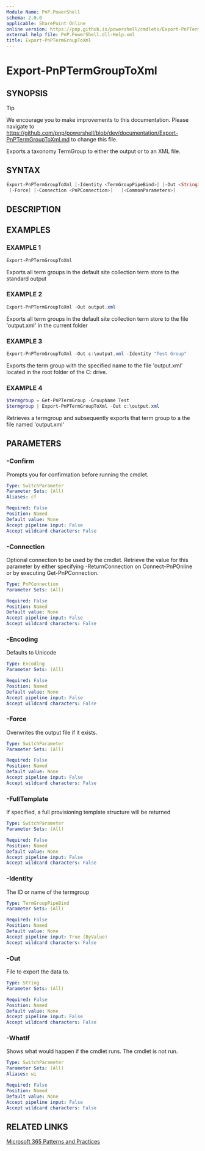 ```yaml
---
Module Name: PnP.PowerShell
schema: 2.0.0
applicable: SharePoint Online
online version: https://pnp.github.io/powershell/cmdlets/Export-PnPTermGroupToXml.html
external help file: PnP.PowerShell.dll-Help.xml
title: Export-PnPTermGroupToXml
---
```

  
# Export-PnPTermGroupToXml

## SYNOPSIS

> [!TIP]
> We encourage you to make improvements to this documentation. Please navigate to https://github.com/pnp/powershell/blob/dev/documentation/Export-PnPTermGroupToXml.md to change this file.

Exports a taxonomy TermGroup to either the output or to an XML file.

## SYNTAX

```powershell
Export-PnPTermGroupToXml [-Identity <TermGroupPipeBind>] [-Out <String>] [-FullTemplate] [-Encoding <Encoding>]
 [-Force] [-Connection <PnPConnection>]   [<CommonParameters>]
```

## DESCRIPTION

## EXAMPLES

### EXAMPLE 1
```powershell
Export-PnPTermGroupToXml
```

Exports all term groups in the default site collection term store to the standard output

### EXAMPLE 2
```powershell
Export-PnPTermGroupToXml -Out output.xml
```

Exports all term groups in the default site collection term store to the file 'output.xml' in the current folder

### EXAMPLE 3
```powershell
Export-PnPTermGroupToXml -Out c:\output.xml -Identity "Test Group"
```

Exports the term group with the specified name to the file 'output.xml' located in the root folder of the C: drive.

### EXAMPLE 4
```powershell
$termgroup = Get-PnPTermGroup -GroupName Test
$termgroup | Export-PnPTermGroupToXml -Out c:\output.xml
```

Retrieves a termgroup and subsequently exports that term group to a the file named 'output.xml'

## PARAMETERS

### -Confirm
Prompts you for confirmation before running the cmdlet.

```yaml
Type: SwitchParameter
Parameter Sets: (All)
Aliases: cf

Required: False
Position: Named
Default value: None
Accept pipeline input: False
Accept wildcard characters: False
```

### -Connection
Optional connection to be used by the cmdlet. Retrieve the value for this parameter by either specifying -ReturnConnection on Connect-PnPOnline or by executing Get-PnPConnection.

```yaml
Type: PnPConnection
Parameter Sets: (All)

Required: False
Position: Named
Default value: None
Accept pipeline input: False
Accept wildcard characters: False
```

### -Encoding
Defaults to Unicode

```yaml
Type: Encoding
Parameter Sets: (All)

Required: False
Position: Named
Default value: None
Accept pipeline input: False
Accept wildcard characters: False
```

### -Force
Overwrites the output file if it exists.

```yaml
Type: SwitchParameter
Parameter Sets: (All)

Required: False
Position: Named
Default value: None
Accept pipeline input: False
Accept wildcard characters: False
```

### -FullTemplate
If specified, a full provisioning template structure will be returned

```yaml
Type: SwitchParameter
Parameter Sets: (All)

Required: False
Position: Named
Default value: None
Accept pipeline input: False
Accept wildcard characters: False
```

### -Identity
The ID or name of the termgroup

```yaml
Type: TermGroupPipeBind
Parameter Sets: (All)

Required: False
Position: Named
Default value: None
Accept pipeline input: True (ByValue)
Accept wildcard characters: False
```

### -Out
File to export the data to.

```yaml
Type: String
Parameter Sets: (All)

Required: False
Position: Named
Default value: None
Accept pipeline input: False
Accept wildcard characters: False
```

### -WhatIf
Shows what would happen if the cmdlet runs. The cmdlet is not run.

```yaml
Type: SwitchParameter
Parameter Sets: (All)
Aliases: wi

Required: False
Position: Named
Default value: None
Accept pipeline input: False
Accept wildcard characters: False
```

## RELATED LINKS

[Microsoft 365 Patterns and Practices](https://aka.ms/m365pnp)


